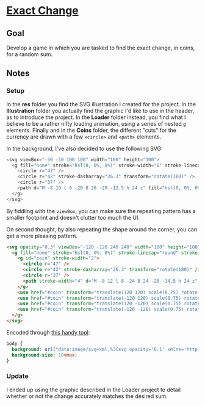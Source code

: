# [Exact Change](https://codepen.io/borntofrappe/full/LYEmybp)

## Goal

Develop a game in which you are tasked to find the exact change, in coins, for a random sum.

## Notes

### Setup

In the **res** folder you find the SVG illustration I created for the project. In the **Illustration** folder you actually find the graphic I'd like to use in the header, as to introduce the project. In the **Loader** folder instead, you find what I believe to be a rather nifty loading animation, using a series of nested `g` elements. Finally and in the **Coins** folder, the different "cuts" for the currency are drawn with a few `<circle>` and `<path>` elements.

In the background, I've also decided to use the following SVG:

```js
<svg viewBox="-50 -50 100 100" width="100" height="100">
  <g fill="none" stroke="hsl(0, 0%, 0%)" stroke-width="6" stroke-linecap="round" stroke-linejoin="round">
    <circle r="47" />
    <circle r="42" stroke-dasharray="26.3" transform="rotate(180)" />
    <circle r="37" />
    <path d="M -8 10 l 8 -20 8 20 -20 -12.5 h 24 z" fill="hsl(0, 0%, 0%)" />
  </g>
</svg>
```

By fiddling with the `viewBox`, you can make sure the repeating pattern has a smaller footprint and doesn't clutter too much the UI.

On second thought, by also repeating the shape around the corner, you can get a more pleasing pattern.

```html
<svg opacity="0.3" viewBox="-120 -120 240 240" width="100" height="100">
  <g fill="none" stroke="hsl(0, 0%, 0%)" stroke-linecap="round" stroke-linejoin="round">
    <g id="coin" stroke-width="2">
      <circle r="47" />
      <circle r="42" stroke-dasharray="26.3" transform="rotate(180)" />
      <circle r="37" />
      <path stroke-width="4" d="M -8 12 l 8 -24 8 24 -20 -14.5 h 24 z" fill="hsl(0, 0%, 0%)" />
    </g>
    <use href="#coin" transform="translate(120 120) scale(0.75) rotate(-30)" />
    <use href="#coin" transform="translate(-120 120) scale(0.75) rotate(-30)" />
    <use href="#coin" transform="translate(120 -120) scale(0.75) rotate(-30)" />
    <use href="#coin" transform="translate(-120 -120) scale(0.75) rotate(-30)" />
  </g>
</svg>
```

Encoded through [this handy tool](http://yoksel.github.io/url-encoder/):

```css
body {
  background: url("data:image/svg+xml,%3Csvg opacity='0.1' xmlns='http://www.w3.org/2000/svg' viewBox='-120 -120 240 240' width='100' height='100'%3E%3Cg fill='none' stroke='currentColor' stroke-width='6' stroke-linecap='round' stroke-linejoin='round'%3E%3Cg id='coin' %3E%3Ccircle r='47' /%3E%3Ccircle r='42' stroke-dasharray='26.3' transform='rotate(180)' /%3E%3Ccircle r='37' /%3E%3Cpath d='M -8 10 l 8 -20 8 20 -20 -12.5 h 24 z' fill='currentColor' /%3E%3C/g%3E%3Cuse href='%23coin' transform='translate(120 120) scale(0.75) rotate(-20)' /%3E%3Cuse href='%23coin' transform='translate(-120 120) scale(0.75) rotate(-20)' /%3E%3Cuse href='%23coin' transform='translate(120 -120) scale(0.75) rotate(-20)' /%3E%3Cuse href='%23coin' transform='translate(-120 -120) scale(0.75) rotate(-20)' /%3E%3C/g%3E%3C/svg%3E");
  background-size: 10vmax;
}
```

### Update

I ended up using the graphic described in the Loader project to detail whether or not the change accurately matches the desired sum.
